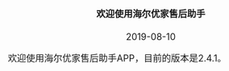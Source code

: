 <html> 
<head> 
<style type="text/css"> 
body {  
  margin-top: -60px; 
  font-size: 18px; 
}  
</style>  
</head>  
<body>  
<div align="center"><h4><b>欢迎使用海尔优家售后助手</b></h3></div>    
<div align="center">2019-08-10</div>    

&nbsp;&nbsp;&nbsp;&nbsp;&nbsp;&nbsp;&nbsp;&nbsp;欢迎使用海尔优家售后助手APP，目前的版本是2.4.1。  
</body>  
</html>  

